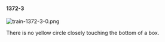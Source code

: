 #### 1372-3
![train-1372-3-0.png](https://github.com/lil-lab/nlvr/raw/master/nlvr/train/images/68/train-1372-3-0.png "train-1372-3-0.png")

There is no yellow circle closely touching the bottom of a box.
